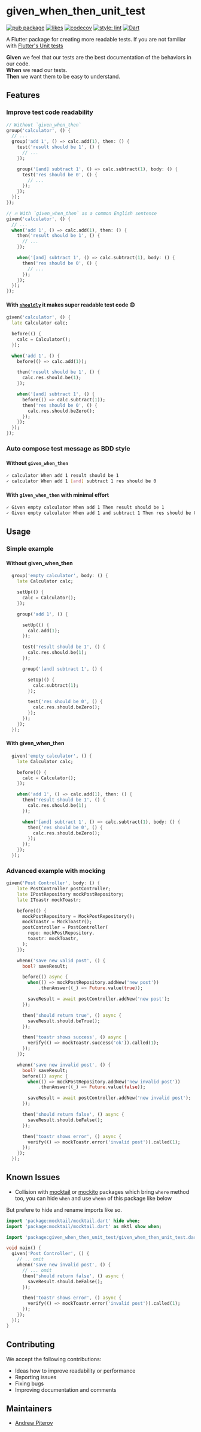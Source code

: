 # given_when_then_unit_test

[![pub package](https://img.shields.io/pub/v/given_when_then_unit_test.svg?label=given_when_then_unit_test&color=blue)](https://pub.dev/packages/given_when_then_unit_test)
[![likes](https://badges.bar/given_when_then_unit_test/likes)](https://pub.dev/packages/given_when_then_unit_test/score)
[![codecov](https://codecov.io/gh/AndrewPiterov/given_when_then_unit_test/branch/main/graph/badge.svg?token=VM9LTJXGQS)](https://codecov.io/gh/AndrewPiterov/given_when_then_unit_test)
[![style: lint](https://img.shields.io/badge/style-lint-4BC0F5.svg)](https://pub.dev/packages/lint)
[![Dart](https://github.com/AndrewPiterov/given_when_then_unit_test/actions/workflows/dart.yml/badge.svg)](https://github.com/AndrewPiterov/given_when_then_unit_test/actions/workflows/dart.yml)

A Flutter package for creating more readable tests. If you are not familiar with [Flutter's Unit tests](https://flutter.dev/docs/cookbook/testing/unit/introduction)

**Given** we feel that our tests are the best documentation of the behaviors in our code.\
**When** we read our tests.\
**Then** we want them to be easy to understand.

## Features

### Improve test code readability

```dart
// Without `given_when_then`
group('calculator', () {
  // ...
  group('add 1', () => calc.add(1), then: () {
    test('result should be 1', () {
      // ...
    });

    group('[and] subtract 1', () => calc.subtract(1), body: () {
      test('res should be 0', () {
        // ...
      });
    });
  });
});

// 🔥 With `given_when_then` as a common English sentence
given('calculator', () {
  // ...
  when('add 1', () => calc.add(1), then: () {
    then('result should be 1', () {
      // ...
    });

    when('[and] subtract 1', () => calc.subtract(1), body: () {
      then('res should be 0', () {
        // ...
      });
    });
  });
});
```

#### With [`shouldly`](https://pub.dev/packages/shouldly) it makes super readable test code 😍

```dart
given('calculator', () {
  late Calculator calc;

  before(() {
    calc = Calculator();
  });

  when('add 1', () {
    before(() => calc.add(1));

    then('result should be 1', () {
      calc.res.should.be(1);
    });

    when('[and] subtract 1', () {
      before(() => calc.subtract(1));
      then('res should be 0', () {
        calc.res.should.beZero();
      });
    });
  });
});
```

### Auto compose test message as BDD style

#### Without `given_when_then`

```bash
✓ calculator When add 1 result should be 1
✓ calculator When add 1 [and] subtract 1 res should be 0
```

#### With `given_when_then` with minimal effort

```bash
✓ Given empty calculator When add 1 Then result should be 1
✓ Given empty calculator When add 1 and subtract 1 Then res should be 0
```

## Usage

### Simple example

#### Without given_when_then

```dart
  group('empty calculator', body: () {
    late Calculator calc;

    setUp(() {
      calc = Calculator();
    });

    group('add 1', () {

      setUp(() {
        calc.add(1);
      });

      test('result should be 1', () {
        calc.res.should.be(1);
      });

      group('[and] subtract 1', () {

        setUp(() {
          calc.subtract(1);
        });

        test('res should be 0', () {
          calc.res.should.beZero();
        });
      });
    });
  });
```

#### With given_when_then

```dart
  given('empty calculator', () {
    late Calculator calc;

    before(() {
      calc = Calculator();
    });

    when('add 1', () => calc.add(1), then: () {
      then('result should be 1', () {
        calc.res.should.be(1);
      });

      when('[and] subtract 1', () => calc.subtract(1), body: () {
        then('res should be 0', () {
          calc.res.should.beZero();
        });
      });
    });
  });
```

### Advanced example with mocking

```dart
given('Post Controller', body: () {
    late PostController postController;
    late IPostRepository mockPostRepository;
    late IToastr mockToastr;

    before(() {
      mockPostRepository = MockPostRepository();
      mockToastr = MockToastr();
      postController = PostController(
        repo: mockPostRepository,
        toastr: mockToastr,
      );
    });

    whenn('save new valid post', () {
      bool? saveResult;

      before(() async {
        when(() => mockPostRepository.addNew('new post'))
            .thenAnswer((_) => Future.value(true));

        saveResult = await postController.addNew('new post');
      });

      then('should return true', () async {
        saveResult.should.beTrue();
      });

      then('toastr shows success', () async {
        verify(() => mockToastr.success('ok')).called(1);
      });
    });

    whenn('save new invalid post', () {
      bool? saveResult;
      before(() async {
        when(() => mockPostRepository.addNew('new invalid post'))
            .thenAnswer((_) => Future.value(false));

        saveResult = await postController.addNew('new invalid post');
      });

      then('should return false', () async {
        saveResult.should.beFalse();
      });

      then('toastr shows error', () async {
        verify(() => mockToastr.error('invalid post')).called(1);
      });
    });
  });
```

## Known Issues

* Collision with [mocktail](https://pub.dev/packages/mocktail) or [mockito](https://pub.dev/packages/mockito) packages which bring `where` method too, you can hide `when` and use `whenn` of this package like below

But prefere to hide and rename imports like so.

```dart 
import 'package:mocktail/mocktail.dart' hide when;
import 'package:mocktail/mocktail.dart' as mktl show when;
```

```dart
import 'package:given_when_then_unit_test/given_when_then_unit_test.dart' hide when;

void main() {
  given('Post Controller', () {
    // .. omit
    whenn('save new invalid post', () {
      // ... omit
      then('should return false', () async {
        saveResult.should.beFalse();
      });

      then('toastr shows error', () async {
        verify(() => mockToastr.error('invalid post')).called(1);
      });
    });
  });
}
```

## Contributing

We accept the following contributions:

* Ideas how to improve readability or performance
* Reporting issues
* Fixing bugs
* Improving documentation and comments

## Maintainers

* [Andrew Piterov](mailto:piterov1990@gmail.com?subject=[GitHub]%20Source%20Dart%20given_when_then_unit_test)
